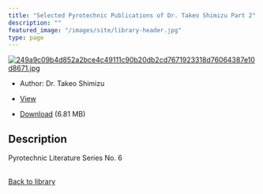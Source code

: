 ```yaml
---
title: "Selected Pyrotechnic Publications of Dr. Takeo Shimizu Part 2"
description: ""
featured_image: "/images/site/library-header.jpg"
type: page
---
```


<a href="" target="_blank">![249a9c09b4d852a2bce4c49111c90b20db2cd7671923318d76064387e10d8671.jpg](/images/library/249a9c09b4d852a2bce4c49111c90b20db2cd7671923318d76064387e10d8671.jpg)</a>
* Author: Dr. Takeo Shimizu
* <a href="" target="_blank">View</a>

* [Download]() (6.81 MB)

## Description<div>
<p>Pyrotechnic Literature Series No. 6</p></div>

<br />[Back to library](/library/)
